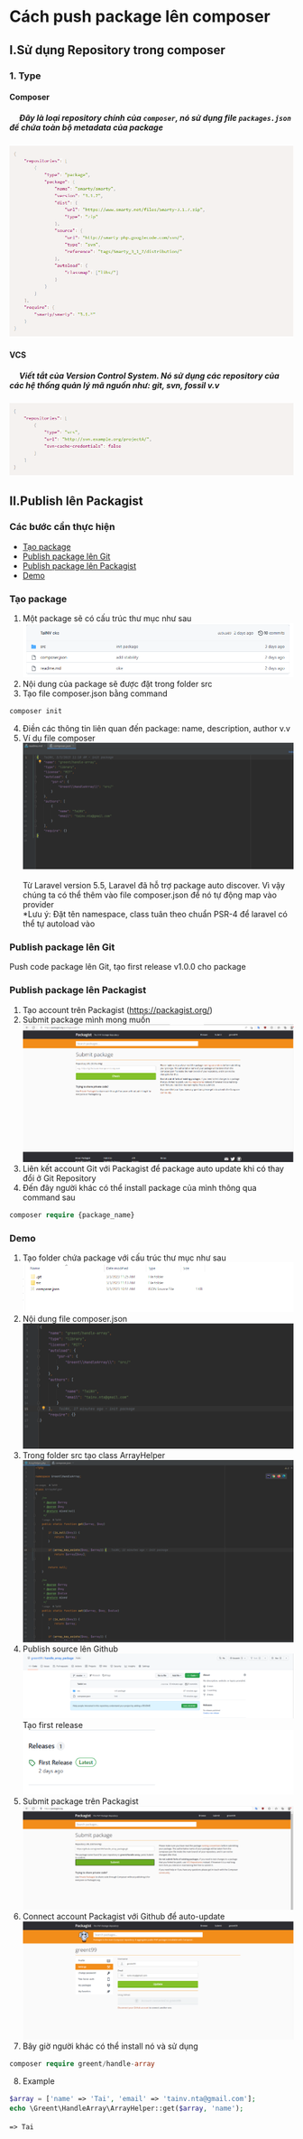 # Cách push package lên composer

## I.Sử dụng Repository trong composer
### 1. Type 
####  Composer
##### &emsp; Đây là loại repository chính của ```composer```, nó sử dụng file ```packages.json``` để chứa toàn bộ metadata của package
![img.png](images/img_19.png)
####  VCS
##### &emsp; Viết tắt của Version Control System. Nó sử dụng các repository của các hệ thống quản lý mã nguồn như: git, svn, fossil v.v
![img_1.png](images/img_20.png)
## II.Publish lên Packagist 
### Các bước cần thực hiện

- [Tạo package](#create-package)
- [Publish package lên Git](#publish-package-to-github)
- [Publish package lên Packagist](#publish-package-to-packagist)
- [Demo](#demo)

### <a name="create-package">Tạo package</a>
1. Một package sẽ có cấu trúc thư mục như sau <br>
   ![img.png](images/img_15.png) <br>
2. Nội dung của package sẽ được đặt trong folder src <br>
3. Tạo file composer.json bằng command
```php
composer init
```
4. Điền các thông tin liên quan đến package: name, description, author v.v
5. Ví dụ file composer <br>
   ![img_1.png](images/img_16.png) <br><br>
   Từ Laravel version 5.5, Laravel đã hỗ trợ package auto discover. Vì vậy chúng ta có thể thêm vào file composer.json để nó tự động map vào provider
   <br> *Lưu ý: Đặt tên namespace, class tuân theo chuẩn PSR-4 để laravel có thể tự autoload vào
### <a name="publish-package-to-github">Publish package lên Git</a>
Push code package lên Git, tạo first release v1.0.0 cho package
### <a name="publish-package-to-packagist">Publish package lên Packagist</a>
1. Tạo account trên Packagist (https://packagist.org/)
2. Submit package mình mong muốn
   ![img_6.png](images/img_6.png)
3. Liên kết account Git với Packagist để package auto update khi có thay đổi ở Git Repository
4. Đến đây người khác có thể install package của mình thông qua command sau
```php
composer require {package_name}
```
### <a name="demo">Demo</a>
1. Tạo folder chứa package với cấu trúc thư mục như sau
   ![img_9.png](images/img_9.png) <br>
2. Nội dung file composer.json 
   ![img_10.png](images/img_10.png)
3. Trong folder src tạo class ArrayHelper
   ![img_11.png](images/img_11.png)
4. Publish source lên Github
![img_12.png](images/img_12.png)
Tạo first release <br>
![img_18.png](images/img_18.png)
5. Submit package trên Packagist
   ![img_13.png](images/img_13.png) 
6. Connect account Packagist với Github để auto-update
   ![img_14.png](images/img_14.png)
7. Bây giờ người khác có thể install nó và sử dụng
```php
composer require greent/handle-array
```
8. Example
```php
$array = ['name' => 'Tai', 'email' => 'tainv.nta@gmail.com'];
echo \Greent\HandleArray\ArrayHelper::get($array, 'name');

=> Tai
```













